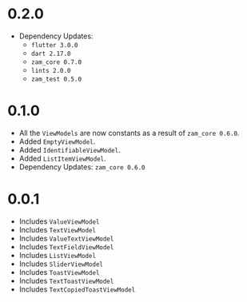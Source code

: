 # 0.2.0
- Dependency Updates:
	- `flutter 3.0.0`
	- `dart 2.17.0`
	- `zam_core 0.7.0`
	- `lints 2.0.0`
	- `zam_test 0.5.0`

# 0.1.0
- All the `ViewModels` are now constants as a result of `zam_core 0.6.0`.
- Added `EmptyViewModel`.
- Added `IdentifiableViewModel`.
- Added `ListItemViewModel`.
- Dependency Updates: `zam_core 0.6.0`

# 0.0.1
- Includes `ValueViewModel`
- Includes `TextViewModel`
- Includes `ValueTextViewModel`
- Includes `TextFieldViewModel`
- Includes `ListViewModel`
- Includes `SliderViewModel`
- Includes `ToastViewModel`
- Includes `TextToastViewModel`
- Includes `TextCopiedToastViewModel`
